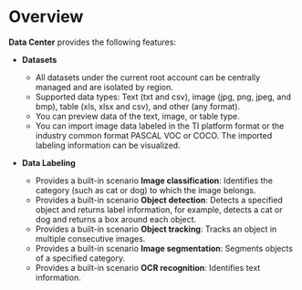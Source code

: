# Overview

**Data Center** provides the following features:

- **Datasets**

  - All datasets under the current root account can be centrally managed and are isolated by region.
  - Supported data types: Text (txt and csv), image (jpg, png, jpeg, and bmp), table (xls, xlsx and csv), and other (any format).
  - You can preview data of the text, image, or table type.
  - You can import image data labeled in the TI platform format or the industry common format PASCAL VOC or COCO. The imported labeling information can be visualized.

- **Data Labeling**

  - Provides a built-in scenario **Image classification**: Identifies the category (such as cat or dog) to which the image belongs.
  - Provides a built-in scenario **Object detection**: Detects a specified object and returns label information, for example, detects a cat or dog and returns a box around each object.
  - Provides a built-in scenario **Object tracking**: Tracks an object in multiple consecutive images.
  - Provides a built-in scenario **Image segmentation**: Segments objects of a specified category.
  - Provides a built-in scenario **OCR recognition**: Identifies text information.

  

